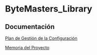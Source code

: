 # ByteMasters_Library

## Documentación
[Plan de Gestión de  la Configuración](doc/gestion_configuracion.pdf)

[Memoria del Proyecto](doc/memoria.pdf)
